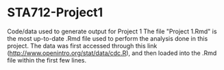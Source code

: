 # STA712-Project1
Code/data used to generate output for Project 1
The file "Project 1.Rmd" is the most up-to-date .Rmd file used to perform the analysis done in this project. The data was first accessed through this link (http://www.openintro.org/stat/data/cdc.R), and then loaded into the .Rmd file within the first few lines.
